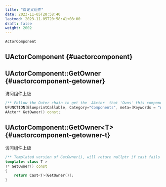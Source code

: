 ```yaml
---
title: "自定义组件"
date: 2023-11-05T20:58:40
lastmod: 2023-11-05T20:58:41+08:00
draft: false
weight: 2002
---
```


`ActorComponent` <br/>


## UActorComponent {#uactorcomponent}


## UActorComponent::GetOwner {#uactorcomponent-getowner}

访问组件上级 <br/>

```cpp
/** Follow the Outer chain to get the  AActor  that 'Owns' this component */
UFUNCTION(BlueprintCallable, Category="Components", meta=(Keywords = "Actor Owning Parent"))
AActor* GetOwner() const;
```


## UActorComponent::GetOwner&lt;T&gt; {#uactorcomponent-getowner-t}

访问组件上级 <br/>

```cpp
/** Templated version of GetOwner(), will return nullptr if cast fails */
template< class T >
T* GetOwner() const
{
    return Cast<T>(GetOwner());
}
```

